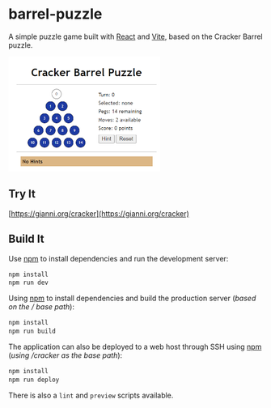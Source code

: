 # barrel-puzzle

A simple puzzle game built with [React](https://reactjs.org/) and [Vite](https://vitejs.dev/), based on the Cracker Barrel puzzle.

![screen shot](./src/assets/cb_puzzle_ss.png)

## Try It

[https://gianni.org/cracker](https://gianni.org/cracker)

## Build It

Use [npm](https://www.npmjs.com/) to install dependencies and run the development server:

```bash
npm install
npm run dev
```

Using [npm](https://www.npmjs.com/) to install dependencies and build the production server (*based on the / base path*):

```bash
npm install
npm run build
```

The application can also be deployed to a web host through SSH using
[npm](https://www.npmjs.com/) (*using /cracker as the base path*):

```bash
npm install
npm run deploy
```

There is also a `lint` and `preview` scripts available.
